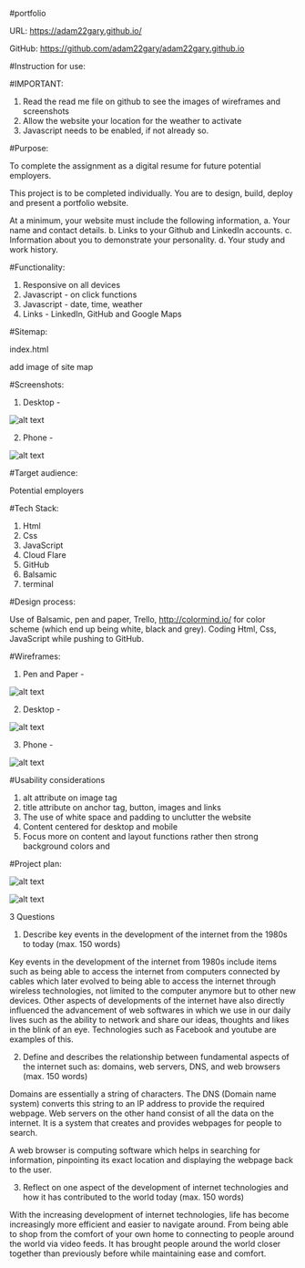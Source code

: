 #portfolio

URL: https://adam22gary.github.io/

GitHub: https://github.com/adam22gary/adam22gary.github.io


#Instruction for use:

#IMPORTANT:

1. Read the read me file on github to see the images of wireframes and screenshots 
2. Allow the website your location for the weather to activate
3. Javascript needs to be enabled, if not already so.

#Purpose:

To complete the assignment as a digital resume for future potential employers.

This project is to be completed individually.
You are to design, build, deploy and present a portfolio website.

At a minimum, your website must include the following information,
a. Your name and contact details.
b. Links to your Github and LinkedIn accounts.
c. Information about you to demonstrate your personality.
d. Your study and work history.

#Functionality:

1. Responsive on all devices
2. Javascript - on click functions
3. Javascript - date, time, weather
4. Links - LinkedIn, GitHub and Google Maps

#Sitemap:

index.html

add image of site map

#Screenshots:

1. Desktop - 

![alt text](https://github.com/adam22gary/adam22gary.github.io/blob/master/docs/screencapture-adam22gary-github-io-2019-03-22-13_42_31.png "screenshot desktop")

2. Phone - 

![alt text](https://github.com/adam22gary/adam22gary.github.io/blob/master/docs/screencapture-adam22gary-github-io-2019-03-22-13_45_22.png "screenshot phone")

#Target audience:

Potential employers

#Tech Stack:

1. Html
2. Css
3. JavaScript
4. Cloud Flare
5. GitHub
6. Balsamic
7. terminal

#Design process:

Use of Balsamic, pen and paper, Trello, http://colormind.io/ for color scheme (which end up being white, black and grey). Coding Html, Css, JavaScript while pushing to GitHub.

#Wireframes:

1. Pen and Paper - 

![alt text](https://github.com/adam22gary/adam22gary.github.io/blob/master/docs/penPaper.jpg "wireframe pen")

2. Desktop - 

![alt text](https://github.com/adam22gary/adam22gary.github.io/blob/master/docs/wireframes.png "wireframes desktop")

3. Phone - 

![alt text](https://github.com/adam22gary/adam22gary.github.io/blob/master/docs/wireframesSmartPhone.png "wireframes phone")

#Usability considerations

1. alt attribute on image tag
2. title attribute on anchor tag, button, images and links
3. The use of white space and padding to unclutter the website
4. Content centered for desktop and mobile
5. Focus more on content and layout functions rather then strong background colors and 


#Project plan:

![alt text](https://github.com/adam22gary/adam22gary.github.io/blob/master/docs/screencapture-trello-b-I0NeDnUO-resume-coder-academy-2019-03-22-15_58_05.png "Trello")

![alt text](https://github.com/adam22gary/adam22gary.github.io/blob/master/docs/screencapture-trello-b-I0NeDnUO-resume-coder-academy-2019-03-23-22_51_46.png "Trello complete")

3 Questions

1. Describe key events in the development of the internet from the 1980s to today (max. 150 words)

Key events in the development of the internet from 1980s include items such as being able to access the internet from computers connected by cables which later evolved to being able to access the internet through wireless technologies, not limited to the computer anymore but to other new devices.
Other aspects of developments of the internet have also directly influenced the advancement of web softwares in which we use in our daily lives such as the ability to network and share our ideas, thoughts and likes in the blink of an eye. Technologies such as Facebook and youtube are examples of this.


2. Define and describes the relationship between fundamental aspects of the internet such as: domains, web servers, DNS, and web browsers (max. 150 words)

Domains are essentially a string of characters. The DNS (Domain name system) converts this string to an IP address to provide the required webpage.
Web servers on the other hand consist of all the data on the internet. It is a system that creates and provides webpages for people to search.

A web browser is computing software which helps in searching for information, pinpointing its exact location and displaying the webpage back to the user.


3. Reflect on one aspect of the development of internet technologies and how it has contributed to the world today (max. 150 words)

With the increasing development of internet technologies, life has become increasingly more efficient and easier to navigate around. From being able to shop from the comfort of your own home to connecting to people around the world via video feeds. It has brought people around the world closer together than previously before while maintaining ease and comfort.



